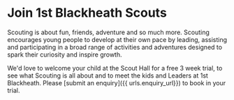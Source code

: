 # Join 1st&nbsp;Blackheath Scouts

Scouting is about fun, friends, adventure and so much more. Scouting encourages young people to develop
at their own pace by leading, assisting and participating in a broad range of activities and
adventures designed to spark their curiosity and inspire growth.

We'd love to welcome your child at the Scout Hall for a free 3 week trial, to see what
Scouting is all about and to meet the kids and Leaders at 1st Blackheath.
Please [submit an enquiry]({{ urls.enquiry_url}}) to book in your trial.
